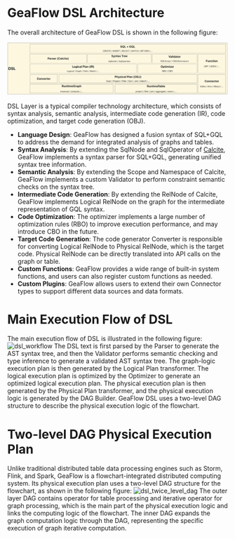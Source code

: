 # GeaFlow DSL Architecture

The overall architecture of GeaFlow DSL is shown in the following figure:

![dsl_arch](../../static/img/dsl_arch_new.png)

DSL Layer is a typical compiler technology architecture, which consists of syntax analysis, semantic analysis, intermediate code generation (IR), code optimization, and target code generation (OBJ).

* **Language Design**: GeaFlow has designed a fusion syntax of SQL+GQL to address the demand for integrated analysis of graphs and tables.
* **Syntax Analysis**: By extending the SqlNode and SqlOperator of [Calcite](https://calcite.apache.org/), GeaFlow implements a syntax parser for SQL+GQL, generating unified syntax tree information.
* **Semantic Analysis**: By extending the Scope and Namespace of Calcite, GeaFlow implements a custom Validator to perform constraint semantic checks on the syntax tree.
* **Intermediate Code Generation**: By extending the RelNode of Calcite, GeaFlow implements Logical RelNode on the graph for the intermediate representation of GQL syntax.
* **Code Optimization**: The optimizer implements a large number of optimization rules (RBO) to improve execution performance, and may introduce CBO in the future.
* **Target Code Generation**: The code generator Converter is responsible for converting Logical RelNode to Physical RelNode, which is the target code. Physical RelNode can be directly translated into API calls on the graph or table.
* **Custom Functions**: GeaFlow provides a wide range of built-in system functions, and users can also register custom functions as needed.
* **Custom Plugins**: GeaFlow allows users to extend their own Connector types to support different data sources and data formats.

# Main Execution Flow of DSL
The main execution flow of DSL is illustrated in the following figure:
![dsl_workflow](../../static/img/dsl_workflow.png)
The DSL text is first parsed by the Parser to generate the AST syntax tree, and then the Validator performs semantic checking and type inference to generate a validated AST syntax tree. The graph-logic execution plan is then generated by the Logical Plan transformer. The logical execution plan is optimized by the Optimizer to generate an optimized logical execution plan. The physical execution plan is then generated by the Physical Plan transformer, and the physical execution logic is generated by the DAG Builder. GeaFlow DSL uses a two-level DAG structure to describe the physical execution logic of the flowchart.

# Two-level DAG Physical Execution Plan
Unlike traditional distributed table data processing engines such as Storm, Flink, and Spark, GeaFlow is a flowchart-integrated distributed computing system. Its physical execution plan uses a two-level DAG structure for the flowchart, as shown in the following figure:
![dsl_twice_level_dag](../../static/img/dsl_twice_level_dag.png)
The outer layer DAG contains operator for table processing and iterative operator for graph processing, which is the main part of the physical execution logic and links the computing logic of the flowchart. The inner DAG expands the graph computation logic through the DAG, representing the specific execution of graph iterative computation.
